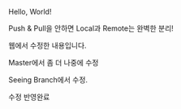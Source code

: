 ﻿Hello, World!

Push & Pull을 안하면 Local과 Remote는 완벽한 분리!

웹에서 수정한 내용입니다.

Master에서 좀 더 나중에 수정

Seeing Branch에서 수정.

수정 반영완료